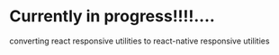 # Currently in progress!!!!....

converting react responsive utilities to react-native responsive utilities

